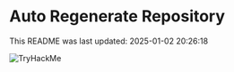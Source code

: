 # Auto Regenerate Repository

This README was last updated: 2025-01-02 20:26:18

 ![TryHackMe](https://tryhackme.com/badge/533634)